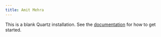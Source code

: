 ```yaml
---
title: Amit Mehra
---
```


This is a blank Quartz installation.
See the [documentation](https://quartz.jzhao.xyz) for how to get started.
